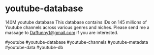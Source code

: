 # youtube-database
140M youtube database
This database contains IDs on 145 millions of Youtube channels across various genres and niches.
Please send me a massage to Daffunny1@gmail.com if you are interested.

#youtube #youtube-database #youtube-channels #youtube-metadata #youtube-data #youtube-db
